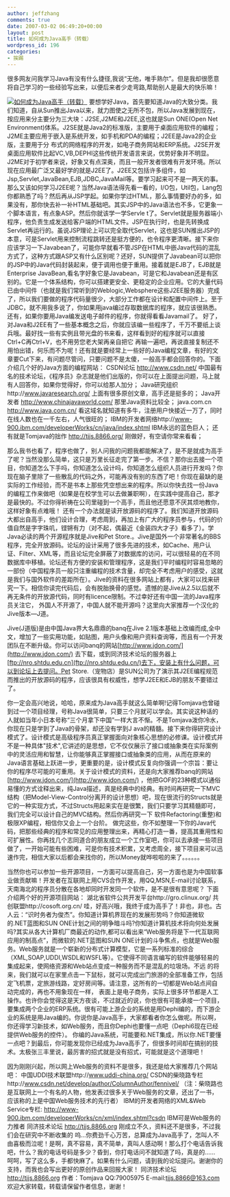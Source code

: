 ```yaml
---
author: jeffzhang
comments: true
date: 2007-03-02 06:49:20+00:00
layout: post
title: 如何成为Java高手（转载）
wordpress_id: 196
categories:
- 挨踢
---
```


[](http://photo.blog.sina.com.cn/showpic.html#blogid=57f94311010006vv&url=http://static4.photo.sina.com.cn/orignal/57f943118408d7a3c6a13)很多网友问我学习Java有没有什么捷径,我说“无他，唯手熟尔”。但是我却很愿意将自己学习的一些经验写出来，以便后来者少走弯路,帮助别人是最大的快乐嘛！

[![如何成为Java高手（转载）](http://simg.sinajs.cn/blog7style/images/common/sg_trans.gif)](http://photo.blog.sina.com.cn/showpic.html#blogid=57f94311010006vv&url=http://static4.photo.sina.com.cn/orignal/57f943118408d7a3c6a13) 
  要想学好Java，首先要知道Java的大致分类。我们知道，自从Sun推出Java以来，就力图使之无所不包，所以Java发展到现在，按应用来分主要分为三大块：J2SE,J2ME和J2EE,这也就是Sun ONE(Open Net Environment)体系。J2SE就是Java2的标准版，主要用于桌面应用软件的编程；J2ME主要应用于嵌入是系统开发，如手机和PDA的编程；J2EE是Java2的企业版，主要用于分
  布式的网络程序的开发，如电子商务网站和ERP系统。J2SE开发桌面应用软件比起VC,VB,DEPHI这些传统开发语言来说，优势好象并不明显。J2ME对于初学者来说，好象又有点深奥，而且一般开发者很难有开发环境。所以现在应用最广泛又最好学的就是J2EE了。J2EE又包括许多组件，如Jsp,Servlet,JavaBean,EJB,JDBC,JavaMail等。要学习起来可不是一两天的事。 
  [](http://photo.blog.sina.com.cn/showpic.html#blogid=57f94311010006vv&url=http://static4.photo.sina.com.cn/orignal/57f943118408d7a3c6a13)
 那么又该如何学习J2EE呢？当然Java语法得先看一看的，I/O包，Util包，Lang包你都熟悉了吗？然后再从JSP学起。如果你学过HTML，那么事情要好办的多，如果没有，那你快去补一补HTML基础吧。其实JSP中的Java语法也不多，它更象一个脚本语言，有点象ASP。然后你就该学一学Servle
  t了。Servlet就是服务器端小程序，他负责生成发送给客户端的HTML文件。JSP在执行时，也是先转换成Servlet再运行的。虽说JSP理论上可以完全取代Servlet，这也是SUN推出JSP的本意，可是Servlet用来控制流程跳转还是挺方便的，也令程序更清晰。接下来你应该学习一下Javabean了，可能你早就看不管JSP在HTML中嵌Java代码的混乱方式了，这种方式跟ASP又有什么区别呢？还好，SUN提供了Javabean可以把你的JSP中的Java代码封装起来，便于调用也便于重用。接着就是EJB了，EJB就是Enterprise JavaBean,看名字好象它是Javabean，可是它和Javabean还是有区别的。它是一个体系结构，你可以搭建更安全、更稳定的企业应用。它的大量代码已由中间件（也就是我们常听到的Weblogic,Websphere这些J2EE服务器）完成了，所以我们要做的程序代码量很少，大部分工作都在设计和配置中间件上。至于JDBC，就不用我多说了，你如果用java编过存取数据库的程序，就应该很熟悉。还有，如果你要用Java编发送电子邮件的程序，你就得看看Javamail了。 
   好了，对Java和J2EE有了一些基本概念之后，你就应该编一些程序了，千万不要纸上谈兵哦。最好找一些有实例且带光盘的书来看，这样看到好的程序就可以直接Ctrl+C再Ctrl+V，也不用劳您老大架再亲自把它 再输一遍吧，再说直接复制还不用怕出错，何乐而不为呢！还有就是要经常上一些好的Java编程文章，有好的文章要Cut下来，有问题尽管问，只要问题不是太傻，一般高手都会回答你的。下面介绍几个好的Java方面的编程网站： 
  CSDN论坛 http://www.csdn.net/ 中国最有名的技术论坛，《程序员》杂志就是他们出版的，你可以在上面提出问题，马上就有人回答你，如果你觉得好，你可以给那人加分； 
  Java研究组织http://www.javaresearch.org/ 上面有很多原创文章，高手还是挺多的； 
  Java开发者 http://www.chinajavaworld.com/ 那里Java资料比较全； 
  java.com.cn http://www.java.com.cn/ 看这域名就知道有多牛，注册用户快接近一万了，同时在线人数也在一千左右，人气很旺的； 
  IBM的开发者网络http://www-900.ibm.com/developerWorks/cn/java/index.shtml 
  IBM永远的蓝色巨人； 
 还有就是Tomjava的拙作 http://tjjs.8866.org/ 刚做好，有空请你常来看看； 
   
 那么我书也看了，程序也做了，别人问我的问题我都能解决了，是不是就成为高手了呢？当然没那么简单，这只是万里长征走完了第一步。不信？那你出去接一个项目，你知道怎么下手吗，你知道怎么设计吗，你知道怎么组织人员进行开发吗？你现在脑子里除了一些散乱的代码之外，可能再没有别的东西了吧！你现在最缺的是实际的工作经验，而不是书本上那些凭空想出来的程序。所以你快去找一份Java的编程工作来做吧（如果是在校学生可以去做兼职啊），在实践中提高自己，那才是最快的。不过你得祈祷在公司里碰到一个高手，而且他还愿意不厌其烦地教你，这样好象有点难哦！ 
   还有一个办法就是读开放源码的程序了。我们知道开放源码大都出自高手，他们设计合理，考虑周到，再加上有广大的程序员参与，代码的价值自然是字字珠叽，铿锵有力（对不起，偶最近《金装四大才子》看多了）。学Java必读的两个开源程序就是Jive和Pet Store.。Jive是国外一个非常著名的BBS程序，完全开放源码。论坛的设计采用了很多先进的技术，如Cache、用户认证、Filter、XML等，而且论坛完全屏蔽了对数据库的访问，可以很轻易的在不同数据库中移植。论坛还有方便的安装和管理程序，这是我们平时编程时容易忽略的一部份（中国程序员一般只注重编程的技术含量，却完全不考虑用户的感受，这就是我们与国外软件的差距所在）。Jive的资料在很多网站上都有，大家可以找来研究一下。相信你读完代码后，会有脱胎换骨的感觉。遗憾的是Jive从2.5以后就不再无条件的开放源代码，同时有licence限制。不过幸好还有中国一流的Java程序员关注它，
  外国人不开源了，中国人就不能开源吗？这里向大家推荐一个汉化的Jive版本—J道。


  Jive(J道版)是由中国Java界大名鼎鼎的banq在Jive 2.1版本基础上改编而成,全中文，增加了一些实用功能，如贴图，用户头像和用户资料查询等，而且有一个开发团队在不断升级。你可以访问banq的网站[http://www.jdon.com/](http://www.jdon.com/) 去下载，或到同济技术论坛的服务器上[ftp://nro.shtdu.edu.cn](ftp://nro.shtdu.edu.cn/)去下，安装上有什么问题，可以到论坛上去提问。Pet Store.（宠物店）是SUN公司为了演示其J2EE编程规范而推出的开放源码的程序，应该很具有权威性，想学J2EE和EJB的朋友不要错过了。 
   
  你一定会高兴地说，哈哈，原来成为Java高手就这么简单啊!记得Tomjava也曾碰到过一个项目经理，号称Java很简单，只要三个月就可以学会。其实说这种话的人就如当年小日本号称“三个月拿下中国”一样大言不惭。不是Tomjava泼你冷水，你现在只是学到了Java的骨架，却还没有学到J
  ava的精髓。接下来你得研究设计模式了。设计模式是高级程序员真正掌握面向对象核心思想的必修课。设计模式并不是一种具体"技术",它讲述的是思想，它不仅仅展示了接口或抽象类在实际案例中的灵活应用和智慧，让你能够真正掌握接口或抽象类的应用，从而在原来的Java语言基础上跃进一步，更重要的是，设计模式反复向你强调一个宗旨：要让你的程序尽可能的可重用。关于设计模式的资料，还是向大家推荐banq的网站[http://www.jdon.com/](http://www.jdon.com/) ，他把GOF的23种模式以通俗易懂的方式诠释出来，纯Java描述，真是经典中的经典。有时间再研究一下MVC结构（把Model-View-Control分离开的设计思想）吧，现在很流行的Structs就是它的一种实现方式，不过Structs用起来实在是很繁，我们只要学习其精髓即可，我们完全可以设计自己的MVC结构。然后你再研究一下
  软件Refactoring(重整)和极限XP编程，相信你又会上一个台阶。 做完这些，你不如整理一下你的Java代码，把那些经典的程序和常见的应用整理出来，再精心打造一番，提高其重用性和可扩展性。你再找几个志同道合的朋友成立一个工作室吧，你可以去承接一些项目做了，一开始可能有些困难，可是你有技术积累，又考虑周全，接下项目来可以迅速作完，相信大家以后都会来找你的，所以Money就哗啦啦的来了。。。。。。


  当然你也可以参加一些开源项目，一方面可以提高自己，另一方面也是为中国软事业做贡献嘛！开发者在互联网上用CVS合作开发，用QQ,MSN,E-mail讨论联系，天南海北的程序员分散在各地却同时开发同一个软件，是不是很有意思呢？ 
  下面介绍两个好的开源项目网站： 
 湖北省软件公共开发平台http://gro.clinux.org/ 
  共创联盟http://cosoft.org.cn/ 
   哇，好高兴哦，我终于成为高手了！非也，非也。古人云：“识时务者为俊杰”。你知道计算机界现在的发展形势吗？你知道微软的.NET蓝图和SUN ONE计划之间的明争暗斗吗?你知道计算机技术将向何处发展吗?其实从各大计算机厂商最近的动作,都可以看出来“Web服务将是下一代互联网应用的制高点”，而微软的.NET蓝图和SUN ONE计划的斗争焦点，也就是Web服务。Web服务就是一个崭新的分布式计算模型，它是一系列标准的综合（XML,SOAP,UDDI,WSDL和WSFL等）。它使得不同语言编写的软件能够轻易的集成起来，使网络资源和Web站点变成一种服务而不是混乱的垃圾场。不远
  的将来，我们就可以在家里点击一下鼠标，就可以完成出门旅游的全部准备工作，包括定飞机票，定旅游线路，定好房间等。请注意，这所有的一切都是Web站点间自动完成的，再也不用象现在一样，
  表面上是电子商务，实际上很多环节都是人工操作。也许你会觉得这是天方夜谈，不过就近的说，你也很有可能承接一个项目，要集成两个企业的ERP系统。很有可能上游企业的系统是用Dephi编的，而下游企业的系统是用Java编的。你说你是Java高手，大家都看者你怎么做呢。所以啊，你还得学习新技术，如Web服务，而且你Dephi也要懂一点吧（Dephi6现在已经提供Web服务的控件）。 你编的Java系统，可能要和.NET集成，所以你.NET要懂一点吧？到最后，你可能发现你已经成为Java高手了，但很多时间却在搞别的技术。太极张三丰里说，最厉害的招式就是没有招式，可能就是这个道理吧！


  因为刚刚兴起，所以网上Web服务的资料不是很多，我还是给大家推荐几个网站吧： 
  中国UDDI技术联盟http://www.uddi-china.org/ 
  CSDN的柴晓路专栏http://www.csdn.net/develop/author/ColumnAuthor/fennivel/
   （注：柴晓路也是互联网上一个有名的人物，他发表过很多关于Web服务的文章，还出了一书，应该称的上是中国Web服务技术的先行者） 
  IBM的开发者网络的XML&Web Service专栏: 
  http://www-900.ibm.com/developerWorks/cn/xml/index.shtml?csdn 
  IBM可是Web服务的力推者 
 同济技术论坛 http://tjjs.8866.org 刚成立不久，资料还不是很多，不过我们会在研究中不断收集的 
   呜…你费劲千心万苦，总算成为Java高手了，怎叫人不由喜极而泣呢！是啊，真不容易，真不简单，真叫人感动啊！那么打个电话告诉我吧，什么？我的电话号码是多少？昏到，你打电话问不就知道了吗，真是的…… 
   呵呵，写了这么多，手都快麻了。如果有什么问题，请到我的论坛提问。谢谢你的支持，而我也会写出更好的原创作品来回报大家！ 
  同济技术论坛 http://tjjs.8866.org 作者：Tomjava QQ:79005975 E-mail:tjjs.8866@163.com 
  欢迎大家转载，转载请保留作者信息，谢谢！ 


